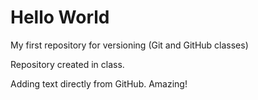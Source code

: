 # Hello World
 My first repository for versioning (Git and GitHub classes)

 Repository created in class.
 
 Adding text directly from GitHub. Amazing!
 
